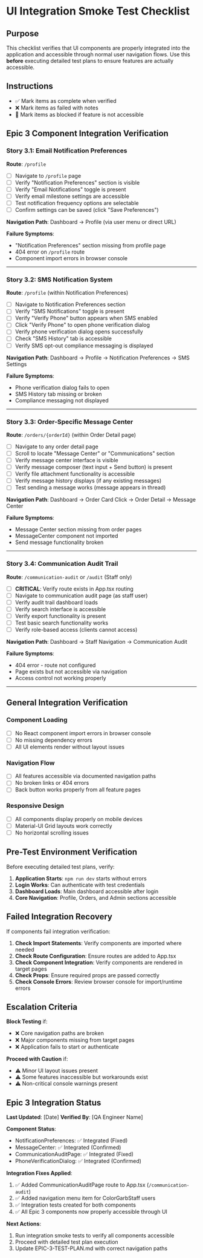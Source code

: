 # UI Integration Smoke Test Checklist

## Purpose
This checklist verifies that UI components are properly integrated into the application and accessible through normal user navigation flows. Use this **before** executing detailed test plans to ensure features are actually accessible.

## Instructions
- ✅ Mark items as complete when verified
- ❌ Mark items as failed with notes
- 🚫 Mark items as blocked if feature is not accessible

## Epic 3 Component Integration Verification

### Story 3.1: Email Notification Preferences

**Route**: `/profile`

- [ ] Navigate to `/profile` page
- [ ] Verify "Notification Preferences" section is visible
- [ ] Verify "Email Notifications" toggle is present
- [ ] Verify email milestone settings are accessible
- [ ] Test notification frequency options are selectable
- [ ] Confirm settings can be saved (click "Save Preferences")

**Navigation Path**: Dashboard → Profile (via user menu or direct URL)

**Failure Symptoms**:
- "Notification Preferences" section missing from profile page
- 404 error on `/profile` route
- Component import errors in browser console

---

### Story 3.2: SMS Notification System

**Route**: `/profile` (within Notification Preferences)

- [ ] Navigate to Notification Preferences section
- [ ] Verify "SMS Notifications" toggle is present
- [ ] Verify "Verify Phone" button appears when SMS enabled
- [ ] Click "Verify Phone" to open phone verification dialog
- [ ] Verify phone verification dialog opens successfully
- [ ] Check "SMS History" tab is accessible
- [ ] Verify SMS opt-out compliance messaging is displayed

**Navigation Path**: Dashboard → Profile → Notification Preferences → SMS Settings

**Failure Symptoms**:
- Phone verification dialog fails to open
- SMS History tab missing or broken
- Compliance messaging not displayed

---

### Story 3.3: Order-Specific Message Center

**Route**: `/orders/{orderId}` (within Order Detail page)

- [ ] Navigate to any order detail page
- [ ] Scroll to locate "Message Center" or "Communications" section
- [ ] Verify message center interface is visible
- [ ] Verify message composer (text input + Send button) is present
- [ ] Verify file attachment functionality is accessible
- [ ] Verify message history displays (if any existing messages)
- [ ] Test sending a message works (message appears in thread)

**Navigation Path**: Dashboard → Order Card Click → Order Detail → Message Center

**Failure Symptoms**:
- Message Center section missing from order pages
- MessageCenter component not imported
- Send message functionality broken

---

### Story 3.4: Communication Audit Trail

**Route**: `/communication-audit` or `/audit` (Staff only)

- [ ] **CRITICAL**: Verify route exists in App.tsx routing
- [ ] Navigate to communication audit page (as staff user)
- [ ] Verify audit trail dashboard loads
- [ ] Verify search interface is accessible
- [ ] Verify export functionality is present
- [ ] Test basic search functionality works
- [ ] Verify role-based access (clients cannot access)

**Navigation Path**: Dashboard → Staff Navigation → Communication Audit

**Failure Symptoms**:
- 404 error - route not configured
- Page exists but not accessible via navigation
- Access control not working properly

---

## General Integration Verification

### Component Loading
- [ ] No React component import errors in browser console
- [ ] No missing dependency errors
- [ ] All UI elements render without layout issues

### Navigation Flow
- [ ] All features accessible via documented navigation paths
- [ ] No broken links or 404 errors
- [ ] Back button works properly from all feature pages

### Responsive Design
- [ ] All components display properly on mobile devices
- [ ] Material-UI Grid layouts work correctly
- [ ] No horizontal scrolling issues

## Pre-Test Environment Verification

Before executing detailed test plans, verify:

1. **Application Starts**: `npm run dev` starts without errors
2. **Login Works**: Can authenticate with test credentials
3. **Dashboard Loads**: Main dashboard accessible after login
4. **Core Navigation**: Profile, Orders, and Admin sections accessible

## Failed Integration Recovery

If components fail integration verification:

1. **Check Import Statements**: Verify components are imported where needed
2. **Check Route Configuration**: Ensure routes are added to App.tsx
3. **Check Component Integration**: Verify components are rendered in target pages
4. **Check Props**: Ensure required props are passed correctly
5. **Check Console Errors**: Review browser console for import/runtime errors

## Escalation Criteria

**Block Testing** if:
- ❌ Core navigation paths are broken
- ❌ Major components missing from target pages
- ❌ Application fails to start or authenticate

**Proceed with Caution** if:
- ⚠️ Minor UI layout issues present
- ⚠️ Some features inaccessible but workarounds exist
- ⚠️ Non-critical console warnings present

## Epic 3 Integration Status

**Last Updated**: [Date]
**Verified By**: [QA Engineer Name]

**Component Status**:
- NotificationPreferences: ✅ Integrated (Fixed)
- MessageCenter: ✅ Integrated (Confirmed)  
- CommunicationAuditPage: ✅ Integrated (Fixed)
- PhoneVerificationDialog: ✅ Integrated (Confirmed)

**Integration Fixes Applied**:
1. ✅ Added CommunicationAuditPage route to App.tsx (`/communication-audit`)
2. ✅ Added navigation menu item for ColorGarbStaff users
3. ✅ Integration tests created for both components
4. ✅ All Epic 3 components now properly accessible through UI

**Next Actions**:
1. Run integration smoke tests to verify all components accessible
2. Proceed with detailed test plan execution
3. Update EPIC-3-TEST-PLAN.md with correct navigation paths